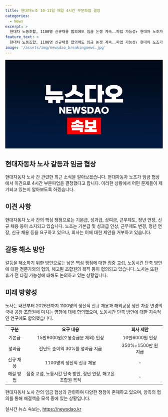 ```yaml
---
title: 현대차노조 10·11일 매일 4시간 부분파업 결정
categories:
  - News
excerpt: >
  현대차 노동조합, 1100명 신규채용 합의에도 임금 논쟁 계속..파업 가능성↑ 현대차 노조가 임금과 근로시간 단축 등을 놓고 사측과 이견을 보이며 10일과 11일 4시간씩 부분 파업에 돌입한다. 생산직 1100명 신규 채용에 합의했지만 파업 가능성은 여전히 존재하며, 임금과 정년 연장 등 여러 쟁점에 대한 교섭이 진행 중이다. 현대차는 노조의 파업 결정을 유감으로 받아들이고 있으며, 여름휴가 전에도 타결 가능성을 열어두고 있다.
feature_text: >
  현대차 노동조합, 1100명 신규채용 합의에도 임금 논쟁 계속..파업 가능성↑ 현대차 노조가 임금과 근로시간 단축 등을 놓고 사측과 이견을 보이며 10일과 11일 4시간씩 부분 파업에 돌입한다. 생산직 1100명 신규 채용에 합의했지만 파업 가능성은 여전히 존재하며, 임금과 정년 연장 등 여러 쟁점에 대한 교섭이 진행 중이다. 현대차는 노조의 파업 결정을 유감으로 받아들이고 있으며, 여름휴가 전에도 타결 가능성을 열어두고 있다.
image: '/assets/img/newsdao_breakingnews.jpg'
---
```


<p><img src="/assets/img/newsdao_breakingnews.jpg" alt="bookingtag 속보" /></p>

<h2 data-ke-size="size26">현대자동차 노사 갈등과 임금 협상</h2>

<p data-ke-size="size16">현대자동차 노사 간 관련한 최근 소식을 알아보겠습니다. 현대자동차 노조가 임금 협상에서 이견으로 4시간 부분파업을 결정했다고 합니다. 이러한 상황에서 어떤 문제들이 제기되고 있는지 알아보도록 하겠습니다.</p>

<h2 data-ke-size="size24">이견 사항</h2>

<p data-ke-size="size16">현대자동차 노사 간의 핵심 쟁점으로는 기본급, 성과급, 상여금, 근무제도, 정년 연장, 신규 채용 등이 소지되고 있습니다. 노조는 기본급 및 성과급 인상, 근무제도 변경, 정년 연장, 신규 채용 등을 요구하고 있으나, 회사는 이에 대한 제안을 거부하고 있습니다.</p>

<h2 data-ke-size="size24">갈등 해소 방안</h2>

<p data-ke-size="size16">갈등을 해소하기 위한 방안으로는 남은 핵심 쟁점에 대한 집중 교섭, 노동시간 단축 방안에 대한 전문가와의 협의, 해고된 조합원의 복직 등이 협의되고 있습니다. 노사는 또한 휴가 전 타결 가능성에 대해도 논의하고 있는 상황입니다.</p>

<h2 data-ke-size="size24">미래 방향성</h2>

<p data-ke-size="size16">노사는 내년부터 2026년까지 1100명의 생산직 신규 채용과 해외공장 생산 차종 변경의 국내 공장 조합원에 미치는 영향에 대해 합의했으며, 노동시간 단축 방안에 대한 지속적인 연구에도 합의했습니다.</p>

<table>
  <tr>
    <td style="text-align: center; height: 17px;"><b>구분</b></td>
    <td style="text-align: center; height: 17px;"><b>요구 내용</b></td>
    <td style="text-align: center; height: 17px;"><b>회사 제안</b></td>
  </tr>
  <tr>
    <td style="text-align: center; height: 17px;">기본급</td>
    <td style="text-align: center; height: 17px;">15만9000원(호봉승급분 제외) 인상</td>
    <td style="text-align: center; height: 17px;">10만6000원 인상</td>
  </tr>
  <tr>
    <td style="text-align: center; height: 17px;">성과급</td>
    <td style="text-align: center; height: 17px;">전년도 순이익 30%를 성과급 지급</td>
    <td style="text-align: center; height: 17px;">350%+1500만 원 지급</td>
  </tr>
  <tr>
    <td style="text-align: center; height: 17px;">신규 채용</td>
    <td style="text-align: center; height: 17px;">1100명의 생산직 신규 채용</td>
    <td style="text-align: center; height: 17px;">-</td>
  </tr>
  <tr>
    <td style="text-align: center; height: 17px;">해결 방법</td>
    <td style="text-align: center; height: 17px;">집중 교섭, 노동시간 단축 방안, 정년 연장, 해고된 조합원 복직</td>
    <td style="text-align: center; height: 17px;">-</td>
  </tr>
</table>

<p data-ke-size="size16">현대자동차 노사 간의 임금 협상과 관련하여 다양한 쟁점이 존재하고 있으며, 양측의 협의를 통해 해결책을 모색 중에 있는 상황입니다.</p>
실시간 뉴스 속보는, <a href="https://newsdao.kr" rel="dofollow">https://newsdao.kr</a>


